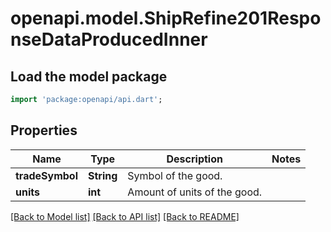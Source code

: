 # openapi.model.ShipRefine201ResponseDataProducedInner

## Load the model package
```dart
import 'package:openapi/api.dart';
```

## Properties
Name | Type | Description | Notes
------------ | ------------- | ------------- | -------------
**tradeSymbol** | **String** | Symbol of the good. | 
**units** | **int** | Amount of units of the good. | 

[[Back to Model list]](../README.md#documentation-for-models) [[Back to API list]](../README.md#documentation-for-api-endpoints) [[Back to README]](../README.md)


